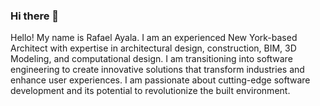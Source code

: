 ### Hi there 👋

<!--
**rayala30/rayala30** is a ✨ _special_ ✨ repository because its `README.md` (this file) appears on your GitHub profile.

Here are some ideas to get you started:

- 🔭 I’m currently working on ...
- 🌱 I’m currently learning ...
- 👯 I’m looking to collaborate on ...
- 🤔 I’m looking for help with ...
- 💬 Ask me about ...
- 📫 How to reach me: ...
- 😄 Pronouns: ...
- ⚡ Fun fact: ...
-->

Hello! My name is Rafael Ayala. I am an experienced New York-based Architect with expertise in architectural design, construction, BIM, 3D Modeling, and computational design. I am transitioning into software engineering to create innovative solutions that transform industries and enhance user experiences. I am passionate about cutting-edge software development and its potential to revolutionize the built environment.
